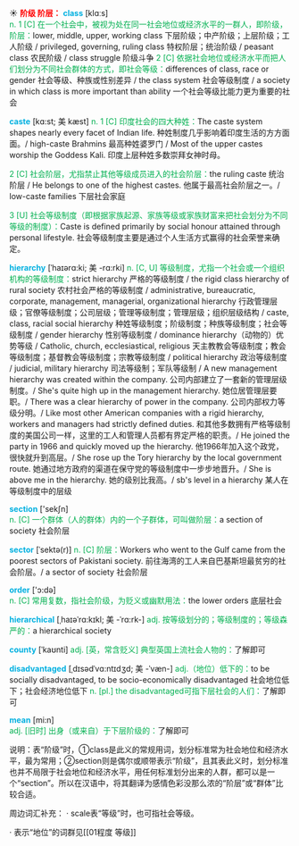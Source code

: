 ☀ <font color="red">**阶级 阶层：**</font>
<font color="sky blue">**class**</font> [klɑːs]  
<font color="#00b050">n. 1 [C] 在一个社会中，被视为处在同一社会地位或经济水平的一群人，即阶级，阶层：</font>lower, middle, upper, working class 下层阶级；中产阶级；上层阶级；工人阶级 / privileged, governing, ruling class 特权阶层；统治阶级 / peasant class 农民阶级 / class struggle 阶级斗争 <font color="#00b050">2 [C] 依据社会地位或经济水平而把人们划分为不同社会群体的方式，即社会等级：</font>differences of class, race or gender 社会等级、种族或性别差异 / the class system 社会等级制度 / a society in which class is more important than ability 一个社会等级比能力更为重要的社会
           
<font color="sky blue">**caste**</font> [kɑ:st; 美 kæst]
<font color="#00b050">n. 1 [C] 印度社会的四大种姓：</font>The caste system shapes nearly every facet of Indian life. 种姓制度几乎影响着印度生活的方方面面。/ high-caste Brahmins 最高种姓婆罗门 / Most of the upper castes worship the Goddess Kali. 印度上层种姓多数崇拜女神时母。

<font color="#00b050">2 [C] 社会阶层，尤指禁止其他等级成员进入的社会阶层：</font>the ruling caste 统治阶层 / He belongs to one of the highest castes. 他属于最高社会阶层之一。/ low-caste families 下层社会家庭

<font color="#00b050">3 [U] 社会等级制度（即根据家族起源、家族等级或家族财富来把社会划分为不同等级的制度）：</font>Caste is defined primarily by social honour attained through personal lifestyle. 社会等级制度主要是通过个人生活方式赢得的社会荣誉来确定。
           
<font color="sky blue">**hierarchy**</font> [ˈhaɪərɑ:ki; 美 -rɑ:rki]
<font color="#00b050">n. [C, U] 等级制度，尤指一个社会或一个组织机构的等级制度：</font>strict hierarchy 严格的等级制度 / the rigid class hierarchy of rural society 农村社会严格的等级制度 / administrative, bureaucratic, corporate, management, managerial, organizational hierarchy 行政管理层级；官僚等级制度；公司层级；管理等级制度；管理层级；组织层级结构 / caste, class, racial social hierarchy 种姓等级制度；阶级制度；种族等级制度；社会等级制度 / gender hierarchy 性别等级制度 / dominance hierarchy（动物的）优势等级 / Catholic, church, ecclesiastical, religious 天主教教会等级制度；教会等级制度；基督教会等级制度；宗教等级制度 / political hierarchy 政治等级制度 / judicial, military hierarchy 司法等级制；军队等级制 / A new management hierarchy was created within the company. 公司内部建立了一套新的管理层级制度。/ She's quite high up in the management hierarchy. 她位居管理层要职。/ There was a clear hierarchy of power in the company. 公司内部权力等级分明。/ Like most other American companies with a rigid hierarchy, workers and managers had strictly defined duties. 和其他多数拥有严格等级制度的美国公司一样，这里的工人和管理人员都有界定严格的职责。/ He joined the party in 1966 and quickly moved up the hierarchy. 他1966年加入这个政党，很快就升到高层。/ She rose up the Tory hierarchy by the local government route. 她通过地方政府的渠道在保守党的等级制度中一步步地晋升。/ She is above me in the hierarchy. 她的级别比我高。/ sb's level in a hierarchy 某人在等级制度中的层级

<font color="sky blue">**section**</font> ['sekʃn]  
<font color="#00b050">n. [C] 一个群体（人的群体）内的一个子群体，可叫做阶层：</font>a section of society 社会阶层
           
<font color="sky blue">**sector**</font> [ˈsektə(r)]
<font color="#00b050">n. [C] 阶层：</font>Workers who went to the Gulf came from the poorest sectors of Pakistani society. 前往海湾的工人来自巴基斯坦最贫穷的社会阶层。/ a sector of society 社会阶层
 
<font color="sky blue">**order**</font> ['ɔ:də]  
<font color="#00b050">n. [C] 常用复数，指社会阶级，为贬义或幽默用法：</font>the lower orders 底层社会
           
<font color="sky blue">**hierarchical**</font> [ˌhaɪəˈrɑ:kɪkl; 美 -ˈrɑ:rk-]
<font color="#00b050">adj. 按等级划分的；等级制度的；等级森严的：</font>a hierarchical society
                     
<font color="sky blue">**county**</font> [ˈkaʊnti]
<font color="#00b050">adj. [英，常含贬义] 典型英国上流社会人物的：</font>了解即可

<font color="sky blue">**disadvantaged**</font> [ˌdɪsədˈvɑ:ntɪdʒd; 美 -ˈvæn-]
<font color="#00b050">adj.（地位）低下的：</font>to be socially disadvantaged, to be socio-economically disadvantaged 社会地位低下；社会经济地位低下 <font color="#00b050">n. [pl.] the disadvantaged可指下层社会的人们：</font>了解即可

<font color="sky blue">**mean**</font> [mi:n]  
<font color="#00b050">adj. [旧时] 出身（或来自）于下层阶级的：</font>了解即可

说明：表“阶级”时，①class是此义的常规用词，划分标准常为社会地位和经济水平，最为常用；②section则是偶尔或顺带表示“阶级”，且其表此义时，划分标准也并不局限于社会地位和经济水平，用任何标准划分出来的人群，都可以是一个“section”。所以在汉语中，将其翻译为感情色彩没那么浓的“阶层”或“群体”比较合适。

周边词汇补充：
· scale表“等级”时，也可指社会等级。

· 表示“地位”的词群见[[01程度 等级]]
